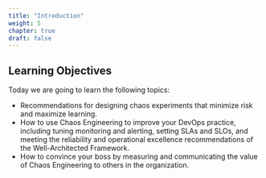 ```yaml
---
title: "Introduction"
weight: 5
chapter: true
draft: false
---
```


## Learning Objectives

Today we are going to learn the following topics:

* Recommendations for designing chaos experiments that minimize risk and maximize learning.
* How to use Chaos Engineering to improve your DevOps practice, including tuning monitoring and alerting, setting SLAs and SLOs, and meeting the reliability and operational excellence recommendations of the Well-Architected Framework.
* How to convince your boss by measuring and communicating the value of Chaos Engineering to others in the organization.
